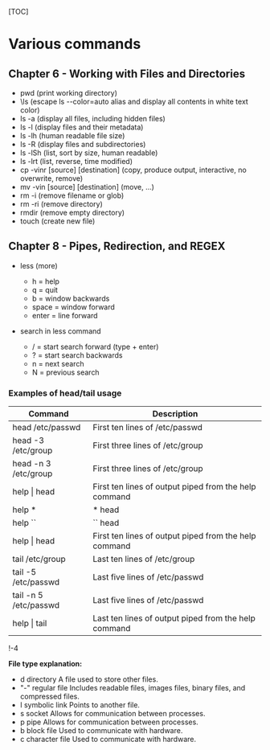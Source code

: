[TOC]

Various commands
================

Chapter 6 - Working with Files and Directories
----------------------------------------------

- pwd (print working directory)
- \ls (escape ls --color=auto alias and display all contents in white text color)
- ls -a (display all files, including hidden files)
- ls -l (display files and their metadata)
- ls -lh (human readable file size)
- ls -R (display files and subdirectories)
- ls -lSh (list, sort by size, human readable)
- ls -lrt (list, reverse, time modified)
- cp -vinr [source] [destination] (copy, produce output, interactive, no overwrite, remove)
- mv -vin [source] [destination] (move, ...)
- rm -i (remove filename or glob)
- rm -ri (remove directory)
- rmdir (remove empty directory)
- touch (create new file)

Chapter 8 - Pipes, Redirection, and REGEX
-----------------------------------------

* less (more)
    * h = help
	* q = quit
	* b = window backwards
	* space = window forward
	* enter = line forward

* search in less command
	* / = start search forward (type + enter)
	* ? = start search backwards
	* n = next search
	* N = previous search
	
### Examples of head/tail usage

| Command				| Description											|
|-----------------------|-------------------------------------------------------|
| head /etc/passwd      | First ten lines of /etc/passwd                        |
| head -3 /etc/group    | First three lines of /etc/group                       |
| head -n 3 /etc/group  | First three lines of /etc/group                       |
| help &#124; head     | First ten lines of output piped from the help command |
| help \* | \* head     | First ten lines of output piped from the help command |
| help `` | `` head     | First ten lines of output piped from the help command |
| help \| head          | First ten lines of output piped from the help command |
| tail /etc/group       | Last ten lines of /etc/group                          |
| tail -5 /etc/passwd   | Last five lines of /etc/passwd                        |
| tail -n 5 /etc/passwd | Last five lines of /etc/passwd                        |
| help \| tail          | Last ten lines of output piped from the help command  |


!-4

**File type explanation:**

- d 	directory 	A file used to store other files.
- "-" 	regular file 	Includes readable files, images files, binary files, and compressed files.
- l 	symbolic link 	Points to another file.
- s 	socket 	Allows for communication between processes.
- p 	pipe 	Allows for communication between processes.
- b 	block file 	Used to communicate with hardware.
- c 	character file 	Used to communicate with hardware.